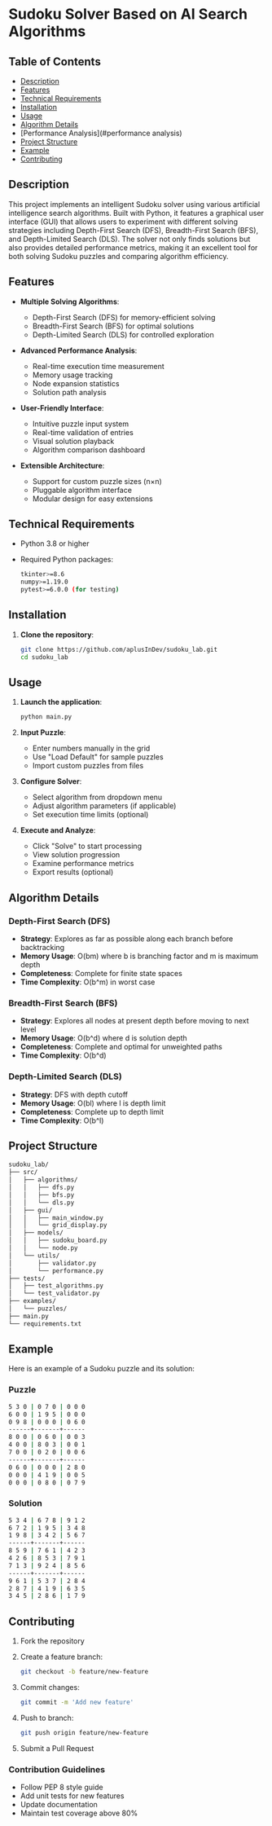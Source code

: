# Sudoku Solver Based on AI Search Algorithms

## Table of Contents

- [Description](#description)
- [Features](#features)
- [Technical Requirements](#technical-requirements)
- [Installation](#installation)
- [Usage](#usage)
- [Algorithm Details](#algorithm-details)
- [Performance Analysis](#performance analysis)
- [Project Structure](#project-structure)
- [Example](#example)
- [Contributing](#contributing)

## Description

This project implements an intelligent Sudoku solver using various artificial intelligence search algorithms. Built with Python, it features a graphical user interface (GUI) that allows users to experiment with different solving strategies including Depth-First Search (DFS), Breadth-First Search (BFS), and Depth-Limited Search (DLS). The solver not only finds solutions but also provides detailed performance metrics, making it an excellent tool for both solving Sudoku puzzles and comparing algorithm efficiency.

## Features

- **Multiple Solving Algorithms**:
  - Depth-First Search (DFS) for memory-efficient solving
  - Breadth-First Search (BFS) for optimal solutions
  - Depth-Limited Search (DLS) for controlled exploration

- **Advanced Performance Analysis**:
  - Real-time execution time measurement
  - Memory usage tracking
  - Node expansion statistics
  - Solution path analysis

- **User-Friendly Interface**:
  - Intuitive puzzle input system
  - Real-time validation of entries
  - Visual solution playback
  - Algorithm comparison dashboard

- **Extensible Architecture**:
  - Support for custom puzzle sizes (n×n)
  - Pluggable algorithm interface
  - Modular design for easy extensions

## Technical Requirements

- Python 3.8 or higher
- Required Python packages:

  ```bash
  tkinter>=8.6
  numpy>=1.19.0
  pytest>=6.0.0 (for testing)
  ```

## Installation

1. **Clone the repository**:

    ```bash
    git clone https://github.com/aplusInDev/sudoku_lab.git
    cd sudoku_lab
    ```

## Usage

1. **Launch the application**:

    ```bash
    python main.py
    ```

2. **Input Puzzle**:
    - Enter numbers manually in the grid
    - Use "Load Default" for sample puzzles
    - Import custom puzzles from files

3. **Configure Solver**:
    - Select algorithm from dropdown menu
    - Adjust algorithm parameters (if applicable)
    - Set execution time limits (optional)

4. **Execute and Analyze**:
    - Click "Solve" to start processing
    - View solution progression
    - Examine performance metrics
    - Export results (optional)

## Algorithm Details

### Depth-First Search (DFS)

- **Strategy**: Explores as far as possible along each branch before backtracking
- **Memory Usage**: O(bm) where b is branching factor and m is maximum depth
- **Completeness**: Complete for finite state spaces
- **Time Complexity**: O(b^m) in worst case

### Breadth-First Search (BFS)

- **Strategy**: Explores all nodes at present depth before moving to next level
- **Memory Usage**: O(b^d) where d is solution depth
- **Completeness**: Complete and optimal for unweighted paths
- **Time Complexity**: O(b^d)

### Depth-Limited Search (DLS)

- **Strategy**: DFS with depth cutoff
- **Memory Usage**: O(bl) where l is depth limit
- **Completeness**: Complete up to depth limit
- **Time Complexity**: O(b^l)

## Project Structure

```txt
sudoku_lab/
├── src/
│   ├── algorithms/
│   │   ├── dfs.py
│   │   ├── bfs.py
│   │   └── dls.py
│   ├── gui/
│   │   ├── main_window.py
│   │   └── grid_display.py
│   ├── models/
│   │   ├── sudoku_board.py
│   │   └── node.py
│   └── utils/
│       ├── validator.py
│       └── performance.py
├── tests/
│   ├── test_algorithms.py
│   └── test_validator.py
├── examples/
│   └── puzzles/
├── main.py
└── requirements.txt
```

## Example

Here is an example of a Sudoku puzzle and its solution:

### Puzzle

```bash
5 3 0 | 0 7 0 | 0 0 0
6 0 0 | 1 9 5 | 0 0 0
0 9 8 | 0 0 0 | 0 6 0
------+-------+------
8 0 0 | 0 6 0 | 0 0 3
4 0 0 | 8 0 3 | 0 0 1
7 0 0 | 0 2 0 | 0 0 6
------+-------+------
0 6 0 | 0 0 0 | 2 8 0
0 0 0 | 4 1 9 | 0 0 5
0 0 0 | 0 8 0 | 0 7 9
```

### Solution

```bash
5 3 4 | 6 7 8 | 9 1 2
6 7 2 | 1 9 5 | 3 4 8
1 9 8 | 3 4 2 | 5 6 7
------+-------+------
8 5 9 | 7 6 1 | 4 2 3
4 2 6 | 8 5 3 | 7 9 1
7 1 3 | 9 2 4 | 8 5 6
------+-------+------
9 6 1 | 5 3 7 | 2 8 4
2 8 7 | 4 1 9 | 6 3 5
3 4 5 | 2 8 6 | 1 7 9
```

## Contributing

1. Fork the repository
2. Create a feature branch:

    ```bash
    git checkout -b feature/new-feature
    ```

3. Commit changes:

    ```bash
    git commit -m 'Add new feature'
    ```

4. Push to branch:

    ```bash
    git push origin feature/new-feature
    ```

5. Submit a Pull Request

### Contribution Guidelines

- Follow PEP 8 style guide
- Add unit tests for new features
- Update documentation
- Maintain test coverage above 80%

